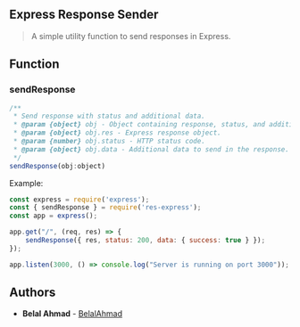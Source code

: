 ## Express Response Sender

> A simple utility function to send responses in Express.

## Function

### sendResponse

```js
/**
 * Send response with status and additional data.
 * @param {object} obj - Object containing response, status, and additional data.
 * @param {object} obj.res - Express response object.
 * @param {number} obj.status - HTTP status code.
 * @param {object} obj.data - Additional data to send in the response.
 */
sendResponse(obj:object)
```

Example:

```js
const express = require('express');
const { sendResponse } = require('res-express');
const app = express();

app.get("/", (req, res) => {
    sendResponse({ res, status: 200, data: { success: true } });
});

app.listen(3000, () => console.log("Server is running on port 3000"));
```
## Authors

* **Belal Ahmad** - [BelalAhmad](https://github.com/SalmanGits)



